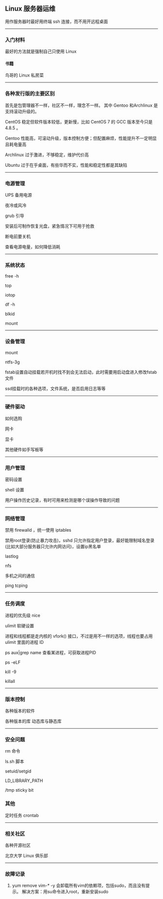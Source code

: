 ## Linux 服务器运维

用作服务器时最好用终端 ssh 连接，而不用开远程桌面

---

### 入门材料

最好的方法就是强制自己只使用 Linux

#### 书籍

鸟哥的 Linux 私房菜

---

### 各种发行版的主要区别

首先是包管理器不一样，社区不一样，理念不一样。
其中 Gentoo 和Archlinux 是支持滚动升级的。

CentOS 稳定但软件版本较低，更新慢，比如 CentOS 7 的 GCC 版本至今只是 4.8.5 。

Gentoo 性能高，可滚动升级，版本控制方便；但配置麻烦，性能提升不一定明显且耗电量高

Archlinux 过于激进，不够稳定，维护代价高

Ubuntu 过于在乎桌面，有些华而不实，性能和稳定性都是其缺陷

---

### 电源管理

UPS 备用电源

夜冷或风冷

grub 引导

安装后可制作恢复光盘，紧急情况下可用于抢救

断电前要关机

查看电源电量，如何降低消耗

---

### 系统状态

free -h

top

iotop

df -h

blkid

mount

---

### 设备管理

mount

ntfs-3g

fstab设置自动挂载若开机时找不到会无法启动，此时需要用启动盘进入修改fstab文件

ssd挂载时的各种选项，文件系统，是否启用日志等等

---

### 硬件驱动

如何选购

网卡

显卡

其他硬件如手写板等

---

### 用户管理


密码设置

shell 设置

用户操作历史记录，有时可用来检测是哪个误操作导致的问题

---

### 网络管理

禁用 firewalld ，统一使用 iptables

禁用root登录(防止暴力攻击)，sshd 只允许指定用户登录，最好能限制域名登录(比如大部分服务器只允许内网访问)，设置ip黑名单

lastlog

nfs

多机之间的通信

ping tcping

---

### 任务调度

进程的优先级  nice

ulimit 软硬设置

进程和线程都是走内核的 vfork() 接口，不过是用不一样的选项，线程也要占用 ulimit 里面的进程 ID

ps aux|grep name   查看某进程，可获取进程PID

ps -eLF

kill -9

killall

---

### 版本控制

各种版本的软件

各种版本的库  动态库与静态库

---

### 安全问题

rm 命令

ls.sh 脚本

setuid/setgid

LD_LIBRARY_PATH

/tmp sticky bit

### 其他

定时任务  crontab

---

### 相关社区

各种开源社区

北京大学  Linux 俱乐部

---
### 故障记录
1. yum remove vim-* -y 会卸载所有vim的依赖项，包括sudo，而且没有提示。
解决方案：用su命令进入root，重新安装sudo

